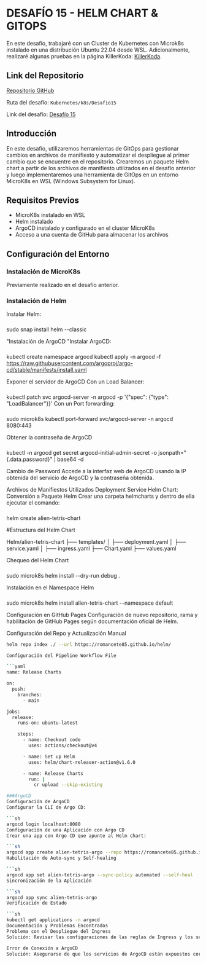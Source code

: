 # DESAFÍO 15 - HELM CHART & GITOPS

En este desafío, trabajaré con un Cluster de Kubernetes con Microk8s instalado en una distribución Ubuntu 22.04 desde WSL. Adicionalmente, realizaré algunas pruebas en la página KillerKoda: [KillerKoda](https://killercoda.com/login).

## Link del Repositorio
[Repositorio GitHub](https://github.com/romancete85/eduit.git)

Ruta del desafío: `Kubernetes/k8s/Desafio15`

Link del desafío: [Desafío 15](https://drive.google.com/drive/folders/1WlyIx52iEO0rnW69mMm-OcRRWXxKTFNj?usp=drive_link)

## Introducción
En este desafío, utilizaremos herramientas de GitOps para gestionar cambios en archivos de manifiesto y automatizar el despliegue al primer cambio que se encuentre en el repositorio. Crearemos un paquete Helm chart a partir de los archivos de manifiesto utilizados en el desafío anterior y luego implementaremos una herramienta de GitOps en un entorno MicroK8s en WSL (Windows Subsystem for Linux).

## Requisitos Previos
- MicroK8s instalado en WSL
- Helm instalado
- ArgoCD instalado y configurado en el cluster MicroK8s
- Acceso a una cuenta de GitHub para almacenar los archivos

## Configuración del Entorno

### Instalación de MicroK8s
Previamente realizado en el desafío anterior.

### Instalación de Helm
Instalar Helm:

###
sudo snap install helm --classic

"Instalación de ArgoCD
"Instalar ArgoCD:

###
kubectl create namespace argocd
kubectl apply -n argocd -f https://raw.githubusercontent.com/argoproj/argo-cd/stable/manifests/install.yaml

Exponer el servidor de ArgoCD
Con un Load Balancer:

###
kubectl patch svc argocd-server -n argocd -p '{"spec": {"type": "LoadBalancer"}}'
Con un Port forwarding:

###
sudo microk8s kubectl port-forward svc/argocd-server -n argocd 8080:443

Obtener la contraseña de ArgoCD

###
kubectl -n argocd get secret argocd-initial-admin-secret -o jsonpath="{.data.password}" | base64 -d

Cambio de Password
Accede a la interfaz web de ArgoCD usando la IP obtenida del servicio de ArgoCD y la contraseña obtenida.

Archivos de Manifiestos Utilizados
Deployment
Service
Helm Chart: Conversión a Paquete Helm
Crear una carpeta helmcharts y dentro de ella ejecutar el comando:

###
helm create alien-tetris-chart

#Estructura del Helm Chart

Helm/alien-tetris-chart
  ├── templates/
  │   ├── deployment.yaml
  │   ├── service.yaml
  │   ├── ingress.yaml
  ├── Chart.yaml
  ├── values.yaml

Chequeo del Helm Chart

###
sudo microk8s helm install --dry-run debug .

Instalación en el Namespace Helm

###
sudo microk8s helm install alien-tetris-chart --namespace default

Configuración en GitHub Pages
Configuración de nuevo repositorio, rama y habilitación de GitHub Pages según documentación oficial de Helm.

Configuración del Repo y Actualización Manual

```sh
helm repo index ./ --url https://romancete85.github.io/helm/

Configuración del Pipeline Workflow File

```yaml
name: Release Charts

on:
  push:
    branches:
      - main

jobs:
  release:
    runs-on: ubuntu-latest

    steps:
      - name: Checkout code
        uses: actions/checkout@v4

      - name: Set up Helm
        uses: helm/chart-releaser-action@v1.6.0

      - name: Release Charts
        run: |
          cr upload --skip-existing

###ArgoCD
Configuración de ArgoCD
Configurar la CLI de Argo CD:

```sh
argocd login localhost:8080
Configuración de una Aplicación con Argo CD
Crear una app con Argo CD que apunte al Helm chart:

```sh
argocd app create alien-tetris-argo --repo https://romancete85.github.io/helm/ --helm-chart alien-tetris-chart --revision 1.0.0 --dest-namespace default --dest-server https://kubernetes.default.svc
Habilitación de Auto-sync y Self-healing

```sh
argocd app set alien-tetris-argo --sync-policy automated --self-heal
Sincronización de la Aplicación

```sh
argocd app sync alien-tetris-argo
Verificación de Estado

```sh
kubectl get applications -n argocd
Documentación y Problemas Encontrados
Problema con el Despliegue del Ingress
Solución: Revisar las configuraciones de las reglas de Ingress y los servicios asociados.

Error de Conexión a ArgoCD
Solución: Asegurarse de que los servicios de ArgoCD están expuestos correctamente y que la IP es accesible.

